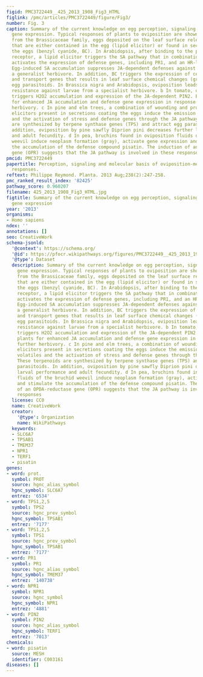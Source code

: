 ```yaml
---
figid: PMC3722449__425_2013_1908_Fig3_HTML
figlink: /pmc/articles/PMC3722449/figure/Fig3/
number: Fig. 3
caption: Summary of the current knowledge on egg perception, signaling and defense
  gene expression. Typical responses of plants to oviposition are shown. a In plants
  from the Brassicaceae family, eggs deposited on the leaf surface release elicitors
  that are either contained in the egg (lipid elicitor) or found in secretions coating
  the eggs (benzyl cyanide, BC). In Arabidopsis, after binding to the putative LecRK-I.8
  receptor, a lipid elicitor triggers the SA pathway that in combination with ROS
  activates the expression of defense genes, including PR1, and an HR-like necrosis.
  Egg-induced SA accumulation suppresses JA-dependent defenses against larvae from
  a generalist herbivore. In addition, BC triggers the expression of cell wall metabolism
  and transport genes that results in leaf surface chemical changes (gray) arresting
  egg parasitoids. In Brassica nigra and Arabidopsis, oviposition leads to induced
  resistance against larvae from a specialist herbivore. b In tomato, oviposition
  triggers H2O2 accumulation and expression of the JA-dependent PIN2. Eggs prime plants
  for enhanced JA accumulation and defense gene expression in response to further
  herbivory. c In pine and elm trees, a combination of wounding and proteinaceous
  elicitors present in secretions coating the eggs induce the emission of plant volatiles
  and the activation of stress and defense genes through the JA pathway. These terpenoids
  are synthesized by terpene synthase genes (TPS) and attract egg parasitoids. In
  addition, oviposition by pine sawfly Diprion pini decreases further larval performance
  and adult fecundity. d In pea, bruchins found in oviposition fluids of the bruchid
  weevil induce neoplasm formation (gray), activate gene expression and stimulate
  the accumulation of the defense compound pisatin. The induction of an OPDA-reductase
  gene (OPR) suggests that the JA pathway is involved in these responses
pmcid: PMC3722449
papertitle: Perception, signaling and molecular basis of oviposition-mediated plant
  responses.
reftext: Philippe Reymond. Planta. 2013 Aug;238(2):247-258.
pmc_ranked_result_index: '82425'
pathway_score: 0.960207
filename: 425_2013_1908_Fig3_HTML.jpg
figtitle: Summary of the current knowledge on egg perception, signaling and defense
  gene expression
year: '2013'
organisms:
- Homo sapiens
ndex: ''
annotations: []
seo: CreativeWork
schema-jsonld:
  '@context': https://schema.org/
  '@id': https://pfocr.wikipathways.org/figures/PMC3722449__425_2013_1908_Fig3_HTML.html
  '@type': Dataset
  description: Summary of the current knowledge on egg perception, signaling and defense
    gene expression. Typical responses of plants to oviposition are shown. a In plants
    from the Brassicaceae family, eggs deposited on the leaf surface release elicitors
    that are either contained in the egg (lipid elicitor) or found in secretions coating
    the eggs (benzyl cyanide, BC). In Arabidopsis, after binding to the putative LecRK-I.8
    receptor, a lipid elicitor triggers the SA pathway that in combination with ROS
    activates the expression of defense genes, including PR1, and an HR-like necrosis.
    Egg-induced SA accumulation suppresses JA-dependent defenses against larvae from
    a generalist herbivore. In addition, BC triggers the expression of cell wall metabolism
    and transport genes that results in leaf surface chemical changes (gray) arresting
    egg parasitoids. In Brassica nigra and Arabidopsis, oviposition leads to induced
    resistance against larvae from a specialist herbivore. b In tomato, oviposition
    triggers H2O2 accumulation and expression of the JA-dependent PIN2. Eggs prime
    plants for enhanced JA accumulation and defense gene expression in response to
    further herbivory. c In pine and elm trees, a combination of wounding and proteinaceous
    elicitors present in secretions coating the eggs induce the emission of plant
    volatiles and the activation of stress and defense genes through the JA pathway.
    These terpenoids are synthesized by terpene synthase genes (TPS) and attract egg
    parasitoids. In addition, oviposition by pine sawfly Diprion pini decreases further
    larval performance and adult fecundity. d In pea, bruchins found in oviposition
    fluids of the bruchid weevil induce neoplasm formation (gray), activate gene expression
    and stimulate the accumulation of the defense compound pisatin. The induction
    of an OPDA-reductase gene (OPR) suggests that the JA pathway is involved in these
    responses
  license: CC0
  name: CreativeWork
  creator:
    '@type': Organization
    name: WikiPathways
  keywords:
  - SLC6A7
  - TPSAB1
  - TMEM37
  - NPR1
  - TERF1
  - pisatin
genes:
- word: prot.
  symbol: PROT
  source: hgnc_alias_symbol
  hgnc_symbol: SLC6A7
  entrez: '6534'
- word: TPS1,2,5
  symbol: TPS2
  source: hgnc_prev_symbol
  hgnc_symbol: TPSAB1
  entrez: '7177'
- word: TPS1,2,5
  symbol: TPS1
  source: hgnc_prev_symbol
  hgnc_symbol: TPSAB1
  entrez: '7177'
- word: PR1
  symbol: PR1
  source: hgnc_alias_symbol
  hgnc_symbol: TMEM37
  entrez: '140738'
- word: NPR1
  symbol: NPR1
  source: hgnc_symbol
  hgnc_symbol: NPR1
  entrez: '4881'
- word: PIN2
  symbol: PIN2
  source: hgnc_alias_symbol
  hgnc_symbol: TERF1
  entrez: '7013'
chemicals:
- word: pisatin
  source: MESH
  identifier: C003161
diseases: []
---
```

